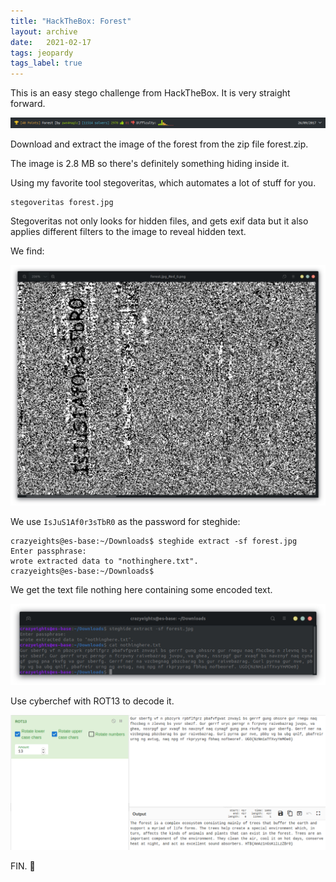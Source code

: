 ```yaml
---
title: "HackTheBox: Forest"
layout: archive
date:   2021-02-17
tags: jeopardy
tags_label: true
---
```


This is an easy stego challenge from HackTheBox. It is very straight forward.

![HTB%20Forest%209ed358b3be4b47b59d2c25f4a02b793c/Screenshot_2021-02-17_Stego_Challenges(1).png](/assets/images/htb_forest/Screenshot_2021-02-17_Stego_Challenges(1).png)

Download and extract the image of the forest from the zip file forest.zip.

The image is 2.8 MB so there's definitely something hiding inside it.

Using my favorite tool stegoveritas, which automates a lot of stuff for you.

```
stegoveritas forest.jpg
```

Stegoveritas not only looks for hidden files, and gets exif data but it also applies different filters to the image to reveal hidden text.

We find:

![HTB%20Forest%209ed358b3be4b47b59d2c25f4a02b793c/Screenshot_from_2021-02-17_21-07-06.png](/assets/images/htb_forest/Screenshot_from_2021-02-17_21-07-06.png)

We use `IsJuS1Af0r3sTbR0` as the password for steghide:

```
crazyeights@es-base:~/Downloads$ steghide extract -sf forest.jpg 
Enter passphrase: 
wrote extracted data to "nothinghere.txt".
crazyeights@es-base:~/Downloads$
```

We get the text file nothing here containing some encoded text.

![HTB%20Forest%209ed358b3be4b47b59d2c25f4a02b793c/Screenshot_from_2021-02-17_21-12-06.png](/assets/images/htb_forest/Screenshot_from_2021-02-17_21-12-06.png)

Use cyberchef with ROT13 to decode it.

![f1.png](/assets/images/htb_forest/f1.png)

FIN. 🥳